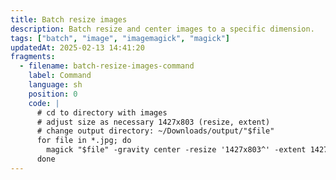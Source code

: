```yaml
---
title: Batch resize images
description: Batch resize and center images to a specific dimension.
tags: ["batch", "image", "imagemagick", "magick"]
updatedAt: 2025-02-13 14:41:20
fragments:
  - filename: batch-resize-images-command
    label: Command
    language: sh
    position: 0
    code: |
      # cd to directory with images
      # adjust size as necessary 1427x803 (resize, extent)
      # change output directory: ~/Downloads/output/"$file"
      for file in *.jpg; do
        magick "$file" -gravity center -resize '1427x803^' -extent 1427x803 ~/Downloads/output/"$file"
      done
---
```

